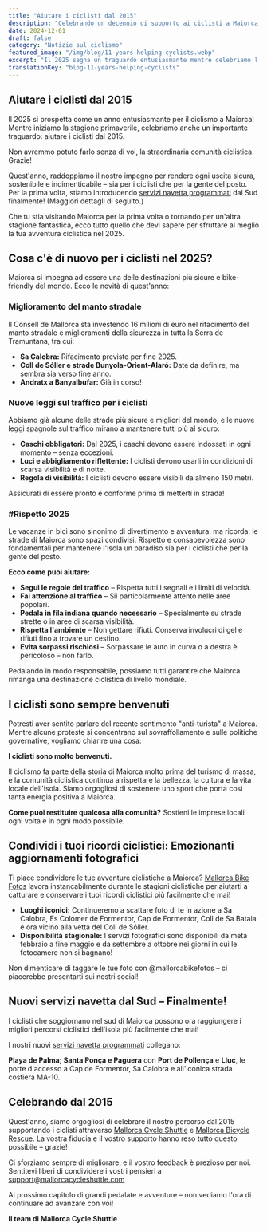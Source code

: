 ```yaml
---
title: "Aiutare i ciclisti dal 2015"
description: "Celebrando un decennio di supporto ai ciclisti a Maiorca con servizi navetta, soccorso bici e impegno per avventure ciclistiche sicure e sostenibili."
date: 2024-12-01
draft: false
category: "Notizie sul ciclismo"
featured_image: "/img/blog/11-years-helping-cyclists.webp"
excerpt: "Il 2025 segna un traguardo entusiasmante mentre celebriamo l'aiuto ai ciclisti dal 2015. Scopri le novità di quest'anno, dalle strade migliorate ai nuovi servizi navetta dal Sud."
translationKey: "blog-11-years-helping-cyclists"
---
```


## Aiutare i ciclisti dal 2015

Il 2025 si prospetta come un anno entusiasmante per il ciclismo a Maiorca! Mentre iniziamo la stagione primaverile, celebriamo anche un importante traguardo: aiutare i ciclisti dal 2015.

Non avremmo potuto farlo senza di voi, la straordinaria comunità ciclistica. Grazie!

Quest'anno, raddoppiamo il nostro impegno per rendere ogni uscita sicura, sostenibile e indimenticabile – sia per i ciclisti che per la gente del posto. Per la prima volta, stiamo introducendo <a href="https://mallorcacycleshuttle.company.site/products/Scheduled-Bike-Buses-c15728235" target="_blank">servizi navetta programmati</a> dal Sud finalmente! (Maggiori dettagli di seguito.)

Che tu stia visitando Maiorca per la prima volta o tornando per un'altra stagione fantastica, ecco tutto quello che devi sapere per sfruttare al meglio la tua avventura ciclistica nel 2025.

## Cosa c'è di nuovo per i ciclisti nel 2025?

Maiorca si impegna ad essere una delle destinazioni più sicure e bike-friendly del mondo. Ecco le novità di quest'anno:

### Miglioramento del manto stradale

Il Consell de Mallorca sta investendo 16 milioni di euro nel rifacimento del manto stradale e miglioramenti della sicurezza in tutta la Serra de Tramuntana, tra cui:

- **Sa Calobra:** Rifacimento previsto per fine 2025.
- **Coll de Sóller e strade Bunyola-Orient-Alaró:** Date da definire, ma sembra sia verso fine anno.
- **Andratx a Banyalbufar:** Già in corso!

### Nuove leggi sul traffico per i ciclisti

Abbiamo già alcune delle strade più sicure e migliori del mondo, e le nuove leggi spagnole sul traffico mirano a mantenere tutti più al sicuro:

- **Caschi obbligatori:** Dal 2025, i caschi devono essere indossati in ogni momento – senza eccezioni.
- **Luci e abbigliamento riflettente:** I ciclisti devono usarli in condizioni di scarsa visibilità e di notte.
- **Regola di visibilità:** I ciclisti devono essere visibili da almeno 150 metri.

Assicurati di essere pronto e conforme prima di metterti in strada!

### #Rispetto 2025

Le vacanze in bici sono sinonimo di divertimento e avventura, ma ricorda: le strade di Maiorca sono spazi condivisi. Rispetto e consapevolezza sono fondamentali per mantenere l'isola un paradiso sia per i ciclisti che per la gente del posto.

**Ecco come puoi aiutare:**

- **Segui le regole del traffico** – Rispetta tutti i segnali e i limiti di velocità.
- **Fai attenzione al traffico** – Sii particolarmente attento nelle aree popolari.
- **Pedala in fila indiana quando necessario** – Specialmente su strade strette o in aree di scarsa visibilità.
- **Rispetta l'ambiente** – Non gettare rifiuti. Conserva involucri di gel e rifiuti fino a trovare un cestino.
- **Evita sorpassi rischiosi** – Sorpassare le auto in curva o a destra è pericoloso – non farlo.

Pedalando in modo responsabile, possiamo tutti garantire che Maiorca rimanga una destinazione ciclistica di livello mondiale.

## I ciclisti sono sempre benvenuti

Potresti aver sentito parlare del recente sentimento "anti-turista" a Maiorca. Mentre alcune proteste si concentrano sul sovraffollamento e sulle politiche governative, vogliamo chiarire una cosa:

**I ciclisti sono molto benvenuti.**

Il ciclismo fa parte della storia di Maiorca molto prima del turismo di massa, e la comunità ciclistica continua a rispettare la bellezza, la cultura e la vita locale dell'isola. Siamo orgogliosi di sostenere uno sport che porta così tanta energia positiva a Maiorca.

**Come puoi restituire qualcosa alla comunità?** Sostieni le imprese locali ogni volta e in ogni modo possibile.

## Condividi i tuoi ricordi ciclistici: Emozionanti aggiornamenti fotografici

Ti piace condividere le tue avventure ciclistiche a Maiorca? <a href="https://www.mallorcacyclingphotos.com/" target="_blank">Mallorca Bike Fotos</a> lavora instancabilmente durante le stagioni ciclistiche per aiutarti a catturare e conservare i tuoi ricordi ciclistici più facilmente che mai!

- **Luoghi iconici:** Continueremo a scattare foto di te in azione a Sa Calobra, Es Colomer de Formentor, Cap de Formentor, Coll de Sa Bataia e ora vicino alla vetta del Coll de Sóller.
- **Disponibilità stagionale:** I servizi fotografici sono disponibili da metà febbraio a fine maggio e da settembre a ottobre nei giorni in cui le fotocamere non si bagnano!

Non dimenticare di taggare le tue foto con @mallorcabikefotos – ci piacerebbe presentarti sui nostri social!

## Nuovi servizi navetta dal Sud – Finalmente!

I ciclisti che soggiornano nel sud di Maiorca possono ora raggiungere i migliori percorsi ciclistici dell'isola più facilmente che mai!

I nostri nuovi <a href="https://mallorcacycleshuttle.company.site/products/Scheduled-Bike-Buses-c15728235" target="_blank">servizi navetta programmati</a> collegano:

**Playa de Palma; Santa Ponça e Paguera** con **Port de Pollença** e **Lluc**, le porte d'accesso a Cap de Formentor, Sa Calobra e all'iconica strada costiera MA-10.

## Celebrando dal 2015

Quest'anno, siamo orgogliosi di celebrare il nostro percorso dal 2015 supportando i ciclisti attraverso <a href="https://mallorcacycleshuttle.company.site/products/Scheduled-Bike-Buses-c15728235" target="_blank">Mallorca Cycle Shuttle</a> e <a href="https://mallorcacycleshuttle.company.site/products/Rescue-&-Recovery-c15728236" target="_blank">Mallorca Bicycle Rescue</a>. La vostra fiducia e il vostro supporto hanno reso tutto questo possibile – grazie!

Ci sforziamo sempre di migliorare, e il vostro feedback è prezioso per noi. Sentitevi liberi di condividere i vostri pensieri a support@mallorcacycleshuttle.com

Al prossimo capitolo di grandi pedalate e avventure – non vediamo l'ora di continuare ad avanzare con voi!

**Il team di Mallorca Cycle Shuttle**
